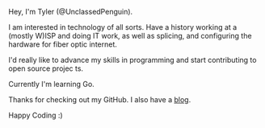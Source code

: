 Hey, I'm Tyler (@UnclassedPenguin). 

I am interested in technology of all sorts. Have a history working at a (mostly W)ISP and doing IT work, as well as splicing, and configuring the hardware for fiber optic internet.  
 
I'd really like to advance my skills in programming and start contributing to open source projec ts. 
 
Currently I'm learning Go.  
 
Thanks for checking out my GitHub. I also have a [blog](https://unclassed.ca). 
 
Happy Coding :)
